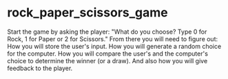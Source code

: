 # rock_paper_scissors_game
Start the game by asking the player:  "What do you choose? Type 0 for Rock, 1 for Paper or 2 for Scissors."  From there you will need to figure out:  How you will store the user's input. How you will generate a random choice for the computer. How you will compare the user's and the computer's choice to determine the winner (or a draw). And also how you will give feedback to the player.

